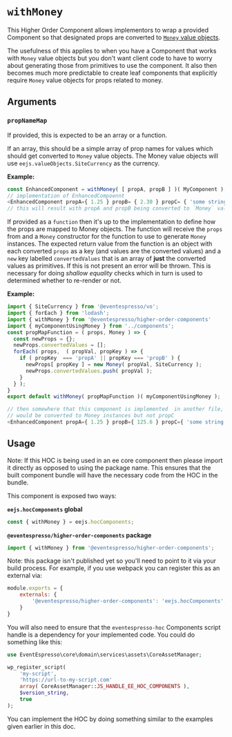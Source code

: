 # `withMoney`
This Higher Order Component allows implementors to wrap a provided Component so that designated props are converted to [`Money` value objects](../value-objects/money.md).

The usefulness of this applies to when you have a Component that works with `Money` value objects but you don't want client code to have to worry about generating those from primitives to use the component.  It also then becomes much more predictable to create leaf components that explicitly require `Money` value objects for props related to money.

## Arguments
### `propNameMap`
If provided, this is expected to be an array or a function.

If an array, this should be a simple array of prop names for values which should get converted to `Money` value objects.  The Money value objects will use `eejs.valueObjects.SiteCurrency` as the currency.

**Example:**
```js
const EnhancedComponent = withMoney( [ propA, propB ] )( MyComponent );
// implementation of EnhancedCompoennt
<EnhancedComponent propA={ 1.25 } propB= { 2.30 } propC= { 'some string ' } />
// this will result with propA and propB being converted to `Money` value objects within the context of `MyComponent`.
```
If provided as a `function` then it's up to the implementation to define how the props are mapped to Money objects.  The function will receive the `props` from and a `Money` constructor for the function to use to generate `Money` instances. The expected return value from the function is an object with each converted `props` as a key (and values are the converted values) and a `new` key labelled `convertedValues` that is an array of **just**  the converted values as primitives.  If this is not present an error will be thrown.  This is necessary for doing _shallow equality_ checks which in turn is used to determined whether to re-render or not.

**Example:**
```js
import { SiteCurrency } from '@eventespresso/vo';
import { forEach } from 'lodash';
import { withMoney } from '@eventespresso/higher-order-components'
import { myComponentUsingMoney } from '../components';
const propMapFunction = ( props, Money ) => {
  const newProps = {};
  newProps.convertedValues = [];
  forEach( props,  ( propVal, propKey ) => {
    if ( propKey  === 'propA' || propKey === 'propB' ) {
      newProps[ propKey ] = new Money( propVal, SiteCurrency );
      newProps.convertedValues.push( propVal );
    }
  } );
}
export default withMoney( propMapFunction )( myComponentUsingMoney );

// then somewhere that this component is implemented  in another file, propA and propB
// would be converted to Money instances but not propC
<EnhancedComponent propA={ 1.25 } propB={ 125.6 } propC={ 'some string ' } />
```
## Usage

Note: If this HOC is being used in an ee core component then please import it directly as opposed to using the package name.  This ensures that the built component bundle will have the necessary code from the HOC in the bundle.

This component is exposed two ways:

**`eejs.hocComponents` global**

```js
const { withMoney } = eejs.hocComponents;
```

**`@eventespresso/higher-order-components` package**

```js
import { withMoney } from '@eventespresso/higher-order-components';
```

Note: this package isn't published yet so you'll need to point to it via your build process. For example, if you use webpack you can register this as an external via:

```js
module.exports = {
    externals: {
        '@eventespresso/higher-order-components': 'eejs.hocComponents',
    }
}
```

You will also need to ensure that the `eventespresso-hoc` Components script handle is a dependency for your implemented code. You could do something like this:

```php
use EventEspresso\core\domain\services\assets\CoreAssetManager;

wp_register_script(
    'my-script',
    'https://url-to-my-script.com'
    array( CoreAssetManager::JS_HANDLE_EE_HOC_COMPONENTS ),
    $version_string,
    true
);
```

You can implement the HOC by doing something similar to the examples given earlier in this doc.
